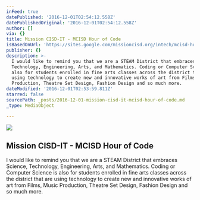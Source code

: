 ```yaml
---
inFeed: true
datePublished: '2016-12-01T02:54:12.558Z'
datePublishedOriginal: '2016-12-01T02:54:12.558Z'
author: []
via: {}
title: Mission CISD-IT - MCISD Hour of Code
isBasedOnUrl: 'https://sites.google.com/missioncisd.org/intech/mcisd-hour-of-code'
publisher: {}
description: >-
  I would like to remind you that we are a STEAM District that embraces Science,
  Technology, Engineering, Arts, and Mathematics. Coding or Computer Science is
  also for students enrolled in fine arts classes across the district that are
  using technology to create new and innovative works of art from Films, Music
  Production, Theatre Set Design, Fashion Design and so much more.
dateModified: '2016-12-01T02:53:59.811Z'
starred: false
sourcePath: _posts/2016-12-01-mission-cisd-it-mcisd-hour-of-code.md
_type: MediaObject

---
```

<article style=""><img src="https://www.gstatic.com/images/branding/product/1x/atari_512dp.png" /><h1>Mission CISD-IT - MCISD Hour of Code</h1><p>I would like to remind you that we are a STEAM District that embraces Science, Technology, Engineering, Arts, and Mathematics. Coding or Computer Science is also for students enrolled in fine arts classes across the district that are using technology to create new and innovative works of art from Films, Music Production, Theatre Set Design, Fashion Design and so much more.</p></article>